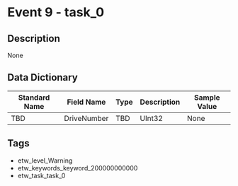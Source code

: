 # Event 9 - task_0

## Description
None

## Data Dictionary
|Standard Name|Field Name|Type|Description|Sample Value|
|---|---|---|---|---|
|TBD|DriveNumber|TBD|UInt32|None|None|

## Tags
* etw_level_Warning
* etw_keywords_keyword_200000000000
* etw_task_task_0